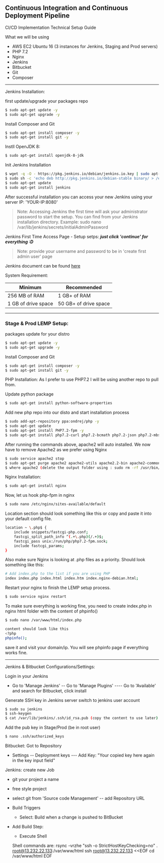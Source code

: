 ## Continuous Integration and Continuous Deployment Pipeline

CI/CD Implementation Technical Setup Guide


What we will be using
- AWS EC2 Ubuntu 16 (3 instances for Jenkins, Staging and Prod servers)
- PHP 7.2
- Nginx
- Jenkins
- Bitbucket
- Git
- Composer

---------------------------------------------------------------------------------------------------------------
Jenkins Installation:

first update/upgrade your packages repo
```sh
$ sudo apt-get update -y
$ sudo apt-get upgrade -y
```

Install Composer and Git
```sh
$ sudo apt-get install composer -y
$ sudo apt-get install git -y
```

Instll OpenJDK 8:
```sh
$ sudo apt-get install openjdk-8-jdk
```

Init Jenkins Installation
```sh
$ wget -q -O - https://pkg.jenkins.io/debian/jenkins.io.key | sudo apt-key add -
$ sudo sh -c 'echo deb http://pkg.jenkins.io/debian-stable binary/ > /etc/apt/sources.list.d/jenkins.list'
$ sudo apt-get update
$ sudo apt-get install jenkins
```

After successful installation you can access your new Jenkins using your server IP: 'YOUR-IP:8080'

> Note: 
> Accessing Jenkins the first time will ask your administrator password to start the setup.
> You can find from your Jenkins installation directory.
> Example: sudo nano /var/lib/jenkins/secrets/initialAdminPassword

Jenkins First Time Access Page - Setup setps:
***just click 'continue' for everything :D***
> Note: provide your username and password to be in 'create first admin user' page

Jenkins document can be found [here](https://jenkins.io/doc/book/installing)

System Requirement:

| Minimum | Recommended|
|  -- |  -- |
|  256 MB of RAM |  1 GB+ of RAM |
|  1 GB of drive space  |  50 GB+ of drive space |

-----------------------------------------------------------------------------------------------------



### Stage & Prod LEMP Setup:

packages update for your distro
```sh
$ sudo apt-get update -y
$ sudo apt-get upgrade -y
```

Install Composer and Git
```sh
$ sudo apt-get install composer -y
$ sudo apt-get install git -y
```

PHP Installation:
As I prefer to use PHP7.2 I will be using another repo to pull from.

Update python package
```sh
$ sudo apt-get install python-software-properties
```
Add new php repo into our disto and start installation process
```sh
$ sudo add-apt-repository ppa:ondrej/php -y
$ sudo apt-get update
$ sudo apt-get install PHP7.2-fpm -y
$ sudo apt-get install php7.2-curl php7.2-bcmath php7.2-json php7.2-mbstring php7.2-tidy php7.2-soap php7.2-mysql php7.2-xml php7.2-xmlrpc -y
```

After running the commands above, apache2 will auto installed. We now have to remove Apache2 as we prefer using Nginx
```sh
$ sudo service apache2 stop
$ sudo apt-get purge apache2 apache2-utils apache2.2-bin apache2-common
$ where apache2 (delete the output folder using : sudo rm -rf /usr/bin/apache2)
```

Nginx Installation:
```sh
$ sudo apt-get install nginx
```
Now, let us hook php-fpm in nginx
```sh
$ sudo nano /etc/nginx/sites-available/default 
```
Location section should look something like this or copy and paste it into your default config file.
```sh
location ~ \.php$ {
    include snippets/fastcgi-php.conf;
    fastcgi_split_path_info ^(.+\.php)(/.+)$;
    fastcgi_pass unix:/run/php/php7.2-fpm.sock;
    include fastcgi_params;
}
```
Also make sure Nginx is looking at .php files as a priority. Should look something like this: 
```sh
# Add index.php to the list if you are using PHP
index index.php index.html index.htm index.nginx-debian.html;
```

Restart your nginx to finish the LEMP setup process.
```sh
$ sudo service nginx restart
```

To make sure everything is working fine, you need to create index.php in nginx html folder with the content of phpinfo()
```sh
$ sudo nano /var/www/html/index.php

content should look like this
<?php
phpinfo();
```
save it and visit your domain/ip. You will see phpinfo page if everything works fine.

---------------------------------------------------------------------------------

Jenkins & Bitbucket Configurations/Settings:

Login in your Jenkins
- Go to 'Manage Jenkins'
-- Go to 'Manage Plugins'
---- Go to 'Available' and search for Bitbucket, click install

Generate SSH key in Jenkins server
switch to jenkins user account
```sh
$ sudo su jenkins
$ ssh-keygen
$ cat /var/lib/jenkins/.ssh/id_rsa.pub (copy the content to use later)
```
Add the pub key in Stage/Prod (be in root user)
```sh
$ nano .ssh/authorized_keys
```

Bitbucket:
Got to Repository
- Settings
-- Deployment keys
--- Add Key: "Your copied key here again in the key input field"

Jenkins: create new Job
- git your project a name
- free style project
- select git from 'Source code Management'
-- add Repository URL
- Build Triggers
	- Select: Build when a change is pushed to BitBucket
- Add Build Step:
	- Execute Shell

	Shell commands are:
	rsync -vrzhe "ssh -o StrictHostKeyChecking=no" . root@13.232.22.133:/var/www/html
	ssh root@13.232.22.133 <<EOF
	  cd /var/www/html
	EOF
